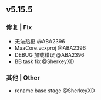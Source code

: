 ## v5.15.5

### 修复 | Fix

* 无法热更 @ABA2396
* MaaCore.vcxproj @ABA2396
* DEBUG 加载错误 @ABA2396
* BB task fix @SherkeyXD

### 其他 | Other

* rename base stage @SherkeyXD
